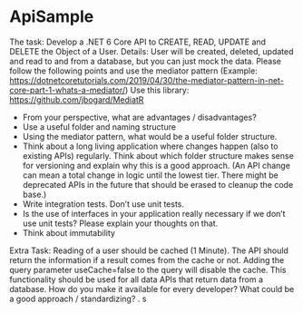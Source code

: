 # ApiSample
The task: Develop a .NET 6 Core API to CREATE, READ, UPDATE and DELETE the Object of a User.
Details:
User will be created, deleted, updated and read to and from a database, but you can just mock the data.
Please follow the following points and use the mediator pattern
(Example: https://dotnetcoretutorials.com/2019/04/30/the-mediator-pattern-in-net-core-part-1-whats-a-mediator/)
Use this library: https://github.com/jbogard/MediatR

-	From your perspective, what are advantages / disadvantages?
-	Use a useful folder and naming structure
-	Using the mediator pattern, what would be a useful folder structure.
-	Think about a long living application where changes happen (also to existing APIs) regularly. Think about which folder structure makes sense for versioning and explain why this is a good approach.
(An API change can mean a total change in logic until the lowest tier. There might be deprecated APIs in the future that should be erased to cleanup the code base.)
-	Write integration tests. Don’t use unit tests.
-	Is the use of interfaces in your application really necessary if we don’t use unit tests? Please explain your thoughts on that.
-	Think about immutability

Extra Task: Reading of a user should be cached (1 Minute). The API should return the information if a result comes from the cache or not. Adding the query parameter useCache=false to the query will disable the cache.
This functionality should be used for all data APIs that return data from a database. How do you make it available for every developer? What could be a good approach / standardizing?
. s